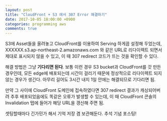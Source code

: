 ```yaml
---
layout: post
title: "CloudFront + S3 에서 307 Error 해결하기"
date: 2017-10-05 18:00:00 +0900
categories: programming aws
comments: true
---
```


S3에 Asset들을 올려놓고 CloudFront를 이용하여 Serving 하게끔 설정해 두었는데, XXXXXX.s3.ap-northeast-2.amazonaws.com 와 같은 URL로 리다이렉트 되면서 제대로 표시되지 않을 수 있고, 이 때 307 redirect 코드가 뜨는 것을 확인할 수 있다.

해결 방법은 그냥 **기다리면 된다**. 보통 이런 경우 S3 bucket과 CloudFront를 갓 만든 경우인데, 모든 edge에 배포되는데 시간이 걸리기 때문에 정상적으로 리다이렉트 되지 않는 경우가 생긴다. 아무리 길어도 3시간 내지 1일 안에는 해결되므로 기다리면 됨.

만약 그 사이에 CloudFront 도메인에 접속하였다면 307 redirect 결과가 캐싱되어버려 추후 배포되었음에도 똑같은 오류가 발생할 수 있는데, 이 때 CloudFront 콘솔의 Invalidation 탭에 들어가 해당 URL을 갱신해 주면 됨.

셋팅할때마다 긴가민가 해서 기억 저장 겸 보관해둔다. 추석 기념 포스팅!
